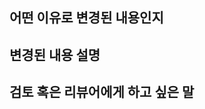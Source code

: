 ## 어떤 이유로 변경된 내용인지
<!-- 어떤 기능을 만들기 위한 내용인지 적어주세요-->
<!-- 그게 아닌 경우에는 어떤 문제를 해결하기 위한 것인지 적어주세요-->

## 변경된 내용 설명

## 검토 혹은 리뷰어에게 하고 싶은 말
